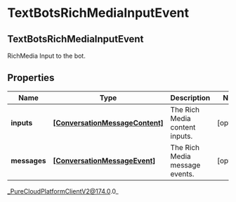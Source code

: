 # TextBotsRichMediaInputEvent

## TextBotsRichMediaInputEvent
RichMedia Input to the bot.

## Properties

|Name | Type | Description | Notes|
|------------ | ------------- | ------------- | -------------|
| **inputs** | [**[ConversationMessageContent]**]([ConversationMessageContent]) | The Rich Media content inputs. | [optional] |
| **messages** | [**[ConversationMessageEvent]**]([ConversationMessageEvent]) | The Rich Media message events. | [optional] |



_PureCloudPlatformClientV2@174.0.0_
